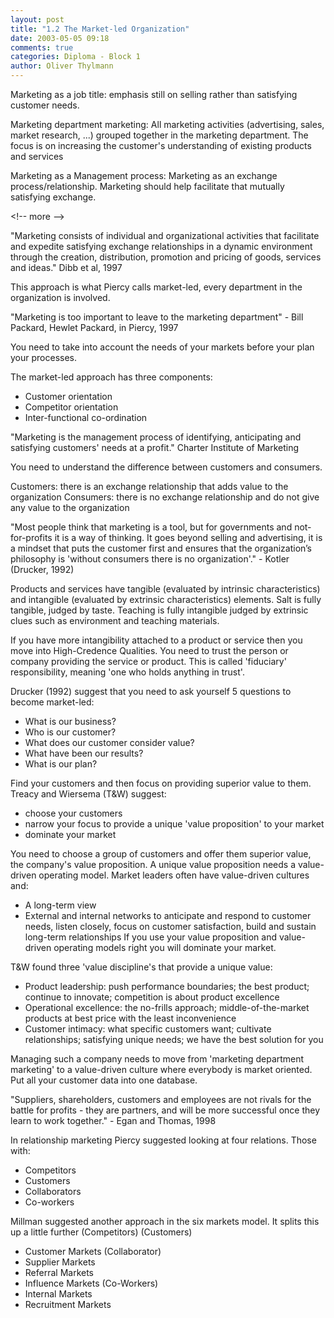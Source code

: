 ```yaml
---
layout: post
title: "1.2 The Market-led Organization"
date: 2003-05-05 09:18
comments: true
categories: Diploma - Block 1
author: Oliver Thylmann
---
```



Marketing as a job title: emphasis still on selling rather than satisfying customer needs.

Marketing department marketing: All marketing activities (advertising, sales, market research, ...) grouped together in the marketing department. The focus is on increasing the customer's understanding of existing products and services

Marketing as a Management process: Marketing as an exchange process/relationship. Marketing should help facilitate that mutually satisfying exchange.


&lt;!-- more --&gt;


&quot;Marketing consists of individual and organizational activities that facilitate and expedite satisfying exchange relationships in a dynamic environment through the creation, distribution, promotion and pricing of goods, services and ideas.&quot; Dibb et al, 1997

This approach is what Piercy calls market-led, every department in the organization is involved.

&quot;Marketing is too important to leave to the marketing department&quot; - Bill Packard, Hewlet Packard, in Piercy, 1997

You need to take into account the needs of your markets before your plan your processes.

The market-led approach has three components:
- Customer orientation
- Competitor orientation
- Inter-functional co-ordination

&quot;Marketing is the management process of identifying, anticipating and satisfying customers' needs at a profit.&quot; Charter Institute of Marketing

You need to understand the difference between customers and consumers.

Customers: there is an exchange relationship that adds value to the organization
Consumers: there is no exchange relationship and do not give any value to the organization

&quot;Most people think that marketing is a tool, but for governments and not-for-profits it is a way of thinking. It goes beyond selling and advertising, it is a mindset that puts the customer first and ensures that the organization’s philosophy is 'without consumers there is no organization'.&quot; - Kotler (Drucker, 1992)


Products and services have tangible (evaluated by intrinsic characteristics) and intangible (evaluated by extrinsic characteristics) elements. Salt is fully tangible, judged by taste. Teaching is fully intangible judged by extrinsic clues such as environment and teaching materials.

If you have more intangibility attached to a product or service then you move into High-Credence Qualities. You need to trust the person or company providing the service or product. This is called 'fiduciary' responsibility, meaning 'one who holds anything in trust'. 


Drucker (1992) suggest that you need to ask yourself 5 questions to become market-led:
- What is our business?
- Who is our customer?
- What does our customer consider value?
- What have been our results?
- What is our plan?

Find your customers and then focus on providing superior value to them. Treacy and Wiersema (T&amp;W) suggest:
- choose your customers
- narrow your focus to provide a unique 'value proposition' to your market
- dominate your market

You need to choose a group of customers and offer them superior value, the company's value proposition. A unique value proposition needs a value-driven operating model. Market leaders often have value-driven cultures and:
- A long-term view
- External and internal networks to anticipate and respond to customer needs, listen closely, focus on customer satisfaction, build and sustain long-term relationships
If you use your value proposition and value-driven operating models right you will dominate your market.

T&amp;W found three  'value discipline's that provide a unique value:

- Product leadership: push performance boundaries; the best product; continue to innovate; competition is about product excellence
- Operational excellence: the no-frills approach; middle-of-the-market products at best price with the least inconvenience
- Customer intimacy: what specific customers want; cultivate relationships; satisfying unique needs; we have the best solution for you


Managing such a company needs to move from 'marketing department marketing' to a value-driven culture where everybody is market oriented. Put all your customer data into one database.

&quot;Suppliers, shareholders, customers and employees are not rivals for the battle for profits - they are partners, and will be more successful once they learn to work together.&quot; - Egan and Thomas, 1998

In relationship marketing Piercy suggested looking at four relations. Those with:
- Competitors
- Customers
- Collaborators
- Co-workers

Millman suggested another approach in the six markets model. It splits this up a little further 
(Competitors)
(Customers)
- Customer Markets
(Collaborator)
- Supplier Markets
- Referral Markets
- Influence Markets
(Co-Workers)
- Internal Markets
- Recruitment Markets


